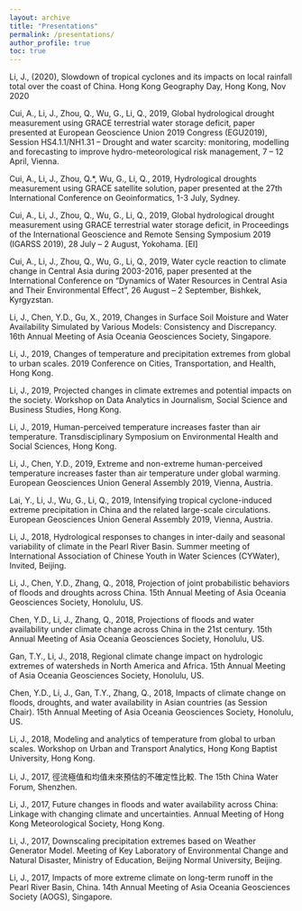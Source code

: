 ```yaml
---
layout: archive
title: "Presentations"
permalink: /presentations/
author_profile: true
toc: true
---
```


Li, J., (2020), Slowdown of tropical cyclones and its impacts on local rainfall total over the coast of China. Hong Kong Geography Day, Hong Kong, Nov 2020

Cui, A., Li, J., Zhou, Q., Wu, G., Li, Q., 2019, Global hydrological drought measurement using  GRACE terrestrial water storage deficit, paper presented at European Geoscience Union 2019 Congress (EGU2019), Session HS4.1.1/NH1.31 – Drought and water scarcity: monitoring, modelling and forecasting to improve hydro-meteorological risk management, 7 – 12 April, Vienna.

Cui, A., Li, J., Zhou, Q.*, Wu, G., Li, Q., 2019, Hydrological droughts measurement using GRACE satellite solution, paper presented at the 27th International Conference on Geoinformatics, 1-3 July, Sydney.

Cui, A., Li, J., Zhou, Q., Wu, G., Li, Q., 2019, Global hydrological drought measurement using GRACE terrestrial water storage deficit, in Proceedings of the International Geoscience and Remote Sensing Symposium 2019 (IGARSS 2019), 28 July – 2 August, Yokohama. [EI]

Cui, A., Li, J., Zhou, Q., Wu, G., Li, Q., 2019, Water cycle reaction to climate change in Central Asia during 2003-2016, paper presented at the International Conference on “Dynamics of Water Resources in Central Asia and Their Environmental Effect”, 26 August – 2 September, Bishkek, Kyrgyzstan.

Li, J., Chen, Y.D., Gu, X., 2019, Changes in Surface Soil Moisture and Water Availability Simulated by Various Models: Consistency and Discrepancy. 16th Annual Meeting of Asia Oceania Geosciences Society, Singapore.

Li, J., 2019, Changes of temperature and precipitation extremes from global to urban scales. 2019 Conference on Cities, Transportation, and Health, Hong Kong.

Li, J., 2019, Projected changes in climate extremes and potential impacts on the society. Workshop on Data Analytics in Journalism, Social Science and Business Studies, Hong Kong.

Li, J., 2019, Human-perceived temperature increases faster than air temperature. Transdisciplinary Symposium on Environmental Health and Social Sciences, Hong Kong.

Li, J., Chen, Y.D., 2019, Extreme and non-extreme human-perceived temperature increases faster than air temperature under global warming. European Geosciences Union General Assembly 2019, Vienna, Austria.

Lai, Y., Li, J., Wu, G., Li, Q., 2019, Intensifying tropical cyclone-induced extreme precipitation in China and the related large-scale circulations. European Geosciences Union General Assembly 2019, Vienna, Austria.

Li, J., 2018, Hydrological responses to changes in inter-daily and seasonal variability of climate in the Pearl River Basin. Summer meeting of International Association of Chinese Youth in Water Sciences (CYWater), Invited, Beijing.

Li, J., Chen, Y.D., Zhang, Q., 2018, Projection of joint probabilistic behaviors of floods and droughts across China. 15th Annual Meeting of Asia Oceania Geosciences Society, Honolulu, US. 

Chen, Y.D., Li, J., Zhang, Q., 2018, Projections of floods and water availability under climate change across China in the 21st century. 15th Annual Meeting of Asia Oceania Geosciences Society, Honolulu, US.

Gan, T.Y., Li, J., 2018, Regional climate change impact on hydrologic extremes of watersheds in North America and Africa. 15th Annual Meeting of Asia Oceania Geosciences Society, Honolulu, US.

Chen, Y.D., Li, J., Gan, T.Y., Zhang, Q., 2018, Impacts of climate change on floods, droughts, and water availability in Asian countries (as Session Chair). 15th Annual Meeting of Asia Oceania Geosciences Society, Honolulu, US.

Li, J., 2018, Modeling and analytics of temperature from global to urban scales. Workshop on Urban and Transport Analytics, Hong Kong Baptist University, Hong Kong.

Li, J., 2017, 徑流極值和均值未來預估的不確定性比較. The 15th China Water Forum, Shenzhen.

Li, J., 2017, Future changes in floods and water availability across China: Linkage with changing climate and uncertainties. Annual Meeting of Hong Kong Meteorological Society, Hong Kong.

Li, J., 2017, Downscaling precipitation extremes based on Weather Generator Model. Meeting of Key Laboratory of Environmental Change and Natural Disaster, Ministry of Education, Beijing Normal University, Beijing.

Li, J., 2017, Impacts of more extreme climate on long-term runoff in the Pearl River Basin, China. 14th Annual Meeting of Asia Oceania Geosciences Society (AOGS), Singapore.
